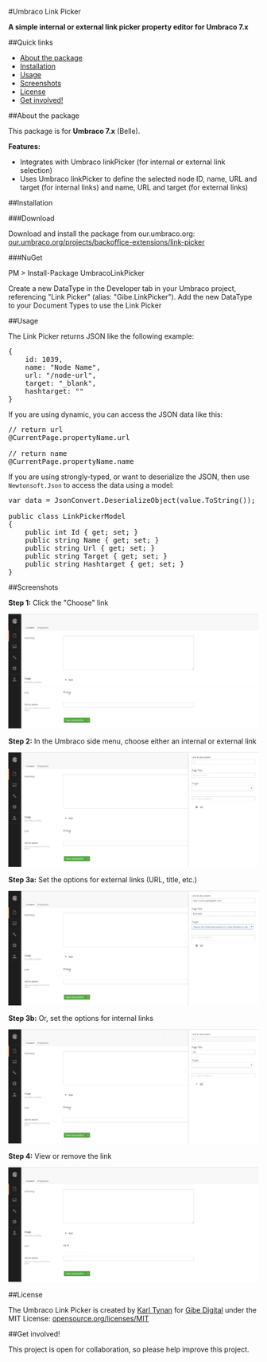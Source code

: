 #Umbraco Link Picker

**A simple internal or external link picker property editor for Umbraco 7.x**

##Quick links

- <a href="#about-the-package">About the package</a>
- <a href="#installation">Installation</a>
- <a href="#usage">Usage</a>
- <a href="#screenshots">Screenshots</a>
- <a href="#license">License</a>
- <a href="#get-involved">Get involved!</a>

##About the package

This package is for **Umbraco 7.x** (Belle).

**Features:**
- Integrates with Umbraco linkPicker (for internal or external link selection)
- Uses Umbraco linkPicker to define the selected node ID, name, URL and target (for internal links) and name, URL and target (for external links)

##Installation

###Download

Download and install the package from our.umbraco.org: <a href="https://our.umbraco.org/projects/backoffice-extensions/link-picker" target="_blank">our.umbraco.org/projects/backoffice-extensions/link-picker</a>

###NuGet

PM > Install-Package UmbracoLinkPicker

Create a new DataType in the Developer tab in your Umbraco project, referencing "Link Picker" (alias: "Gibe.LinkPicker"). Add the new DataType to your Document Types to use the Link Picker

##Usage

The Link Picker returns JSON like the following example:

<pre>
{
	id: 1039,
	name: "Node Name",
	url: "/node-url",
	target: "_blank",
	hashtarget: ""
}
</pre>

If you are using dynamic, you can access the JSON data like this:

<pre>
// return url
@CurrentPage.propertyName.url

// return name
@CurrentPage.propertyName.name
</pre>

If you are using strongly-typed, or want to deserialize the JSON, then use <code>Newtonsoft.Json</code> to access the data using a model:

<pre>
var data = JsonConvert.DeserializeObject(value.ToString());

public class LinkPickerModel
{
	public int Id { get; set; }
	public string Name { get; set; }
	public string Url { get; set; }
	public string Target { get; set; }
	public string Hashtarget { get; set; }
}
</pre>

##Screenshots

**Step 1:** Click the "Choose" link

![Screenshot 1](README.md.res/Step-1.jpg)

**Step 2:** In the Umbraco side menu, choose either an internal or external link

![Screenshot 2](README.md.res/Step-2.jpg)

**Step 3a:** Set the options for external links (URL, title, etc.)

![Screenshot 3a](README.md.res/Step-3a.jpg)

**Step 3b:** Or, set the options for internal links

![Screenshot 3b](README.md.res/Step-3b.jpg)

**Step 4:** View or remove the link

![Screenshot 4](README.md.res/Step-4.jpg)

##License

The Umbraco Link Picker is created by <a href="http://www.karltynan.co.uk" target="_blank">Karl Tynan</a> for <a href="http://www.gibedigital.com" target="_blank">Gibe Digital</a> under the MIT License: [opensource.org/licenses/MIT](http://opensource.org/licenses/MIT)

##Get involved!

This project is open for collaboration, so please help improve this project.
